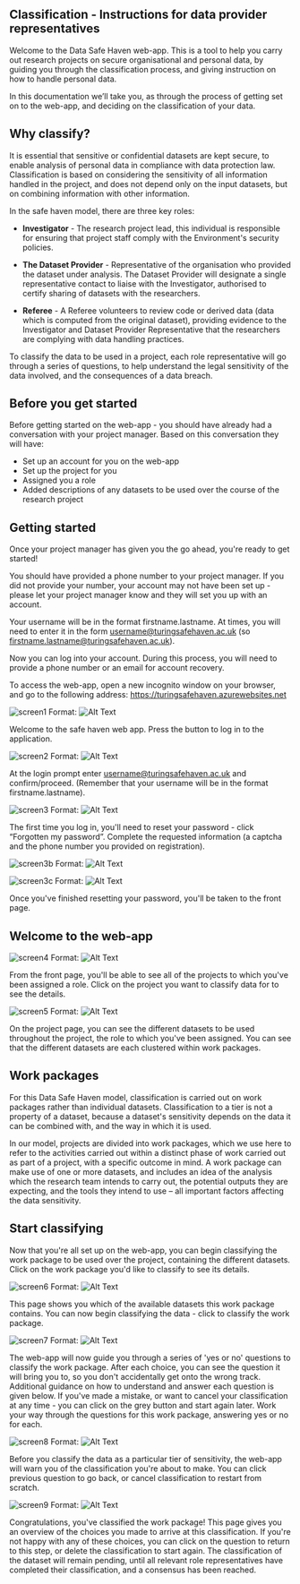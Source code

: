 ## Classification - Instructions for data provider representatives 

 

Welcome to the Data Safe Haven web-app. This is a tool to help you carry out research projects on secure organisational and personal data, by guiding you through the classification process, and giving instruction on how to handle personal data.

 

In this documentation we’ll take you, as through the process of getting set on to the web-app, and deciding on the classification of your data.

 

## Why classify?

 

It is essential that sensitive or confidential datasets are kept secure, to enable analysis of personal data in compliance with data protection law. Classification is based on considering the sensitivity of all information handled in the project, and does not depend only on the input datasets, but on combining information with other information.

 

In the safe haven model, there are three key roles:

 

* **Investigator** - The research project lead, this individual is responsible for ensuring that project staff comply with the Environment's security policies.

 

* **The Dataset Provider** - Representative of the organisation who provided the dataset under analysis. The Dataset Provider will designate a single representative contact to liaise with the Investigator, authorised to certify sharing of datasets with the researchers.

 

* **Referee** - A Referee volunteers to review code or derived data (data which is computed from the original dataset), providing evidence to the Investigator and Dataset Provider Representative that the researchers are complying with data handling practices.

 

To classify the data to be used in a project, each role representative will go through a series of questions, to help understand the legal sensitivity of the data involved, and the consequences of a data breach.

 

## Before you get started

 

Before getting started on the web-app - you should have already had a conversation with your project manager. Based on this conversation they will have:

 

* Set up an account for you on the web-app
* Set up the project for you
* Assigned you a role
* Added descriptions of any datasets to be used over the course of the research project
 

## Getting started


 
Once your project manager has given you the go ahead, you're ready to get started!


You should have provided a phone number to your project manager. If you did not provide your number, your account may not have been set up - please let your project manager know and they will set you up with an account. 


Your username will be in the format firstname.lastname. At times, you will need to enter it in the form username@turingsafehaven.ac.uk (so firstname.lastname@turingsafehaven.ac.uk).
  

Now you can log into your account. During this process, you will need to provide a phone number or an email for account recovery.
 

To access the web-app, open a new incognito window on your browser, and go to the following address: https://turingsafehaven.azurewebsites.net 

![screen1](https://user-images.githubusercontent.com/54804128/68021687-0f197300-fc9a-11e9-87d8-9a6dabe09ee5.png)
Format: ![Alt Text](url)  

 


Welcome to the safe haven web app. Press the button to log in to the application.

![screen2](https://user-images.githubusercontent.com/54804128/68021690-117bcd00-fc9a-11e9-9d4d-3f19a8ea4cec.png)
Format: ![Alt Text](url)  



 

At the login prompt enter username@turingsafehaven.ac.uk and confirm/proceed. (Remember that your username will be in the format firstname.lastname).

![screen3](https://user-images.githubusercontent.com/54804128/68021694-13de2700-fc9a-11e9-97bd-e4afa68e0540.png)
Format: ![Alt Text](url) 
 



The first time you log in, you'll need to reset your password - click “Forgotten my password”. Complete the requested information (a captcha and the phone number you provided on registration).

![screen3b](https://user-images.githubusercontent.com/54804128/68021738-2b1d1480-fc9a-11e9-9dc3-e13999415309.png)
Format: ![Alt Text](url)  

![screen3c](https://user-images.githubusercontent.com/54804128/68021732-26f0f700-fc9a-11e9-8cd6-a6668e68898b.png)
Format: ![Alt Text](url)  

 

Once you've finished resetting your password, you'll be taken to the front page.

 

## Welcome to the web-app

![screen4](https://user-images.githubusercontent.com/54804128/68021696-1476bd80-fc9a-11e9-9ec9-be9c39f1b452.png)
Format: ![Alt Text](url)  




From the front page, you'll be able to see all of the projects to which you've been assigned a role. Click on the project you want to classify data for to see the details.

![screen5](https://user-images.githubusercontent.com/54804128/68021702-15a7ea80-fc9a-11e9-868e-781eb5477ed7.png)
Format: ![Alt Text](url) 


 

On the project page, you can see the different datasets to be used throughout the project, the role to which you've been assigned. You can see that the different datasets are each clustered within work packages.

 

## Work packages

 

For this Data Safe Haven model, classification is carried out on work packages rather than individual datasets. Classification to a tier is not a property of a dataset, because a dataset's sensitivity depends on the data it can be combined with, and the way in which it is used.

 

In our model, projects are divided into work packages, which we use here to refer to the activities carried out within a distinct phase of work carried out as part of a project, with a specific outcome in mind. A work package can make use of one or more datasets, and includes an idea of the analysis which the research team intends to carry out, the potential outputs they are expecting, and the tools they intend to use – all important factors affecting the data sensitivity.

 

## Start classifying

 

Now that you're all set up on the web-app, you can begin classifying the work package to be used over the project, containing the different datasets. Click on the work package you'd like to classify to see its details.

![screen6](https://user-images.githubusercontent.com/54804128/68021708-180a4480-fc9a-11e9-9b16-2c3746126f1e.png)
Format: ![Alt Text](url) 


This page shows you which of the available datasets this work package contains. You can now begin classifying the data - click to classify the work package.
 
![screen7](https://user-images.githubusercontent.com/54804128/68021717-1f315280-fc9a-11e9-836b-a4ec10bab008.png)
Format: ![Alt Text](url) 



The web-app will now guide you through a series of 'yes or no' questions to classify the work package. After each choice, you can see the question it will bring you to, so you don't accidentally get onto the wrong track. Additional guidance on how to understand and answer each question is given below. If you've made a mistake, or want to cancel your classification at any time - you can click on the grey button and start again later. Work your way through the questions for this work package, answering yes or no for each.
 
![screen8](https://user-images.githubusercontent.com/54804128/68021720-20fb1600-fc9a-11e9-92ef-d9498e939812.png)
Format: ![Alt Text](url) 



Before you classify the data as a particular tier of sensitivity, the web-app will warn you of the classification you're about to make. You can click previous question to go back, or cancel classification to restart from scratch.

![screen9](https://user-images.githubusercontent.com/54804128/68021726-235d7000-fc9a-11e9-8221-5d0b8eeb35d9.png)
Format: ![Alt Text](url) 


Congratulations, you've classified the work package! This page gives you an overview of the choices you made to arrive at this classification. If you're not happy with any of these choices, you can click on the question to return to this step, or delete the classification to start again. The classification of the dataset will remain pending, until all relevant role representatives have completed their classification, and a consensus has been reached.
